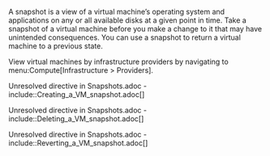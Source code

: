 A snapshot is a view of a virtual machine’s operating system and
applications on any or all available disks at a given point in time.
Take a snapshot of a virtual machine before you make a change to it that
may have unintended consequences. You can use a snapshot to return a
virtual machine to a previous state.

View virtual machines by infrastructure providers by navigating to
menu:Compute\[Infrastructure \> Providers\].

Unresolved directive in Snapshots.adoc -
include::Creating\_a\_VM\_snapshot.adoc\[\]

Unresolved directive in Snapshots.adoc -
include::Deleting\_a\_VM\_snapshot.adoc\[\]

Unresolved directive in Snapshots.adoc -
include::Reverting\_a\_VM\_snapshot.adoc\[\]
